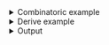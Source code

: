 <details><summary>Combinatoric example</summary>

```no_run
#[derive(Debug, Clone)]
pub struct Options {
    argument: u32,
    switch: bool,
}

pub fn options() -> OptionParser<Options> {
    let argument = long("argument")
        .help("important argument")
        .argument("ARG")
        .fallback(30);
    let switch = long("switch")
        .help("not that important switch")
        .switch()
        .hide_usage();
    construct!(Options { argument, switch }).to_options()
}
```

</details>
<details><summary>Derive example</summary>

```no_run
#[allow(dead_code)]
#[derive(Debug, Clone, Bpaf)]
#[bpaf(options)]
pub struct Options {
    /// important argument
    #[bpaf(fallback(30))]
    argument: u32,
    /// not that important switch
    #[bpaf(hide_usage)]
    switch: bool,
}
```

</details>
<details><summary>Output</summary>

`hide_usage` hides the inner parser from the generated usage line, but not from the rest of the help or completion


<div class='bpaf-doc'>
$ app --help<br>
<p><b>Usage</b>: <tt><b>app</b></tt> [<tt><b>--argument</b></tt>=<tt><i>ARG</i></tt>]</p><p><div>
<b>Available options:</b></div><dl><dt><tt><b>    --argument</b></tt>=<tt><i>ARG</i></tt></dt>
<dd>important argument</dd>
<dt><tt><b>    --switch</b></tt></dt>
<dd>not that important switch</dd>
<dt><tt><b>-h</b></tt>, <tt><b>--help</b></tt></dt>
<dd>Prints help information</dd>
</dl>
</p>
<style>
div.bpaf-doc {
    padding: 14px;
    background-color:var(--code-block-background-color);
    font-family: "Source Code Pro", monospace;
    margin-bottom: 0.75em;
}
div.bpaf-doc dt { margin-left: 1em; }
div.bpaf-doc dd { margin-left: 3em; }
div.bpaf-doc dl { margin-top: 0; padding-left: 1em; }
div.bpaf-doc  { padding-left: 1em; }
</style>
</div>


But doesn’t change the parsing behavior in any way otherwise


<div class='bpaf-doc'>
$ app --argument 32<br>
Options { argument: 32, switch: false }
</div>



<div class='bpaf-doc'>
$ app --argument 32 --switch<br>
Options { argument: 32, switch: true }
</div>

</details>